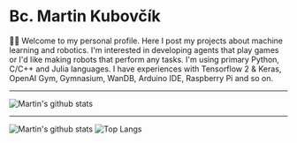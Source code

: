 # Bc. Martin Kubovčík

👋🏼 Welcome to my personal profile. Here I post my projects about machine learning and robotics. I'm interested in developing agents that play games or I'd like making robots that perform any tasks. I'm using primary Python, C/C++ and Julia languages. I have experiences with Tensorflow 2 & Keras, OpenAI Gym, Gymnasium, WanDB, Arduino IDE, Raspberry Pi and so on.

---

![Martin's github stats](https://github-profile-trophy.vercel.app/?username=markub3327&theme=dracula)

---

![Martin's github stats](https://github-readme-stats.vercel.app/api?username=markub3327&show_icons=true&include_all_commits=true&theme=radical)
![Top Langs](https://github-readme-stats.vercel.app/api/top-langs/?username=markub3327&layout=compact&theme=radical&langs_count=10)


<!--
**markub3327/markub3327** is a ✨ _special_ ✨ repository because its `README.md` (this file) appears on your GitHub profile.

Here are some ideas to get you started:

- 🔭 I’m currently working on ...
- 🌱 I’m currently learning ...
- 👯 I’m looking to collaborate on ...
- 🤔 I’m looking for help with ...
- 💬 Ask me about ...
- 📫 How to reach me: ...
- 😄 Pronouns: ...
- ⚡ Fun fact: ...
-->
